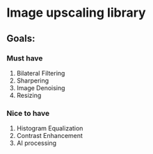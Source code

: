 # Image upscaling library 

## Goals:

### Must have
1. Bilateral Filtering
1. Sharpering
1. Image Denoising
1. Resizing

### Nice to have
1. Histogram Equalization 
1. Contrast Enhancement
1. AI processing
